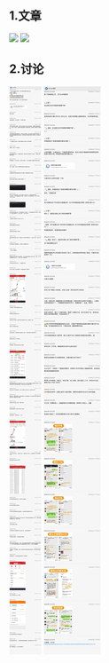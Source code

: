 
## 1.文章

![](./images/10_3.jpg)
![](./images/10_3_1.jpg)

## 2.讨论

![](./images/d_10_3.jpg)
![](./images/d_10_3_1.jpg)
